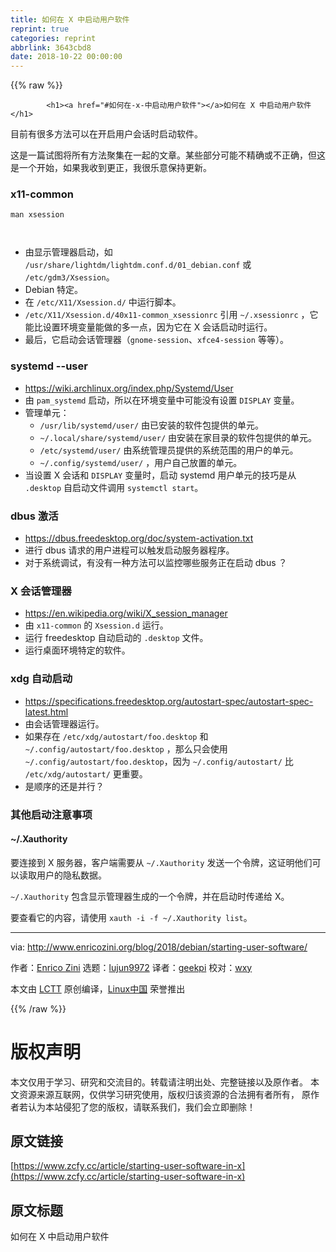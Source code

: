 ```yaml
---
title: 如何在 X 中启动用户软件
reprint: true
categories: reprint
abbrlink: 3643cbd8
date: 2018-10-22 00:00:00
---
```


{{% raw %}}

            <h1><a href="#如何在-x-中启动用户软件"></a>如何在 X 中启动用户软件</h1>
<p>目前有很多方法可以在开启用户会话时启动软件。</p>
<p>这是一篇试图将所有方法聚集在一起的文章。某些部分可能不精确或不正确，但这是一个开始，如果我收到更正，我很乐意保持更新。</p>
<h3><a href="#x11-common"></a>x11-common</h3>
<pre><code class="hljs ebnf"><span class="hljs-attribute">man xsession</span>

</code></pre><ul>
<li>由显示管理器启动，如 <code>/usr/share/lightdm/lightdm.conf.d/01_debian.conf</code> 或 <code>/etc/gdm3/Xsession</code>。</li>
<li>Debian 特定。</li>
<li>在 <code>/etc/X11/Xsession.d/</code> 中运行脚本。</li>
<li><code>/etc/X11/Xsession.d/40x11-common_xsessionrc</code> 引用 <code>~/.xsessionrc</code> ，它能比设置环境变量能做的多一点，因为它在 X 会话启动时运行。</li>
<li>最后，它启动会话管理器（<code>gnome-session</code>、<code>xfce4-session</code> 等等）。</li>
</ul>
<h3><a href="#systemd---user"></a>systemd --user</h3>
<ul>
<li><a href="https://wiki.archlinux.org/index.php/Systemd/User">https://wiki.archlinux.org/index.php/Systemd/User</a></li>
<li>由 <code>pam_systemd</code> 启动，所以在环境变量中可能没有设置 <code>DISPLAY</code> 变量。</li>
<li>管理单元：<ul>
<li><code>/usr/lib/systemd/user/</code> 由已安装的软件包提供的单元。</li>
<li><code>~/.local/share/systemd/user/</code> 由安装在家目录的软件包提供的单元。</li>
<li><code>/etc/systemd/user/</code> 由系统管理员提供的系统范围的用户的单元。</li>
<li><code>~/.config/systemd/user/</code> ，用户自己放置的单元。</li>
</ul>
</li>
<li>当设置 X 会话和 <code>DISPLAY</code> 变量时，启动 systemd 用户单元的技巧是从 <code>.desktop</code> 自启动文件调用 <code>systemctl start</code>。</li>
</ul>
<h3><a href="#dbus--激活"></a>dbus 激活</h3>
<ul>
<li><a href="https://dbus.freedesktop.org/doc/system-activation.txt">https://dbus.freedesktop.org/doc/system-activation.txt</a></li>
<li>进行 dbus 请求的用户进程可以触发启动服务器程序。</li>
<li>对于系统调试，有没有一种方法可以监控哪些服务正在启动 dbus ？</li>
</ul>
<h3><a href="#x-会话管理器"></a>X 会话管理器</h3>
<ul>
<li><a href="https://en.wikipedia.org/wiki/X_session_manager">https://en.wikipedia.org/wiki/X_session_manager</a></li>
<li>由 <code>x11-common</code> 的 <code>Xsession.d</code> 运行。</li>
<li>运行 freedesktop 自动启动的 <code>.desktop</code> 文件。</li>
<li>运行桌面环境特定的软件。</li>
</ul>
<h3><a href="#xdg-自动启动"></a>xdg 自动启动</h3>
<ul>
<li><a href="https://specifications.freedesktop.org/autostart-spec/autostart-spec-latest.html">https://specifications.freedesktop.org/autostart-spec/autostart-spec-latest.html</a></li>
<li>由会话管理器运行。</li>
<li>如果存在 <code>/etc/xdg/autostart/foo.desktop</code> 和 <code>~/.config/autostart/foo.desktop</code> ，那么只会使用 <code>~/.config/autostart/foo.desktop</code>，因为 <code>~/.config/autostart/</code> 比 <code>/etc/xdg/autostart/</code> 更重要。</li>
<li>是顺序的还是并行？</li>
</ul>
<h3><a href="#其他启动注意事项"></a>其他启动注意事项</h3>
<h4><a href="#xauthority"></a>~/.Xauthority</h4>
<p>要连接到 X 服务器，客户端需要从 <code>~/.Xauthority</code> 发送一个令牌，这证明他们可以读取用户的隐私数据。</p>
<p><code>~/.Xauthority</code> 包含显示管理器生成的一个令牌，并在启动时传递给 X。</p>
<p>要查看它的内容，请使用 <code>xauth -i -f ~/.Xauthority list</code>。</p>
<hr>
<p>via: <a href="http://www.enricozini.org/blog/2018/debian/starting-user-software/">http://www.enricozini.org/blog/2018/debian/starting-user-software/</a></p>
<p>作者：<a href="http://www.enricozini.org/">Enrico Zini</a> 选题：<a href="https://github.com/lujun9972">lujun9972</a> 译者：<a href="https://github.com/geekpi">geekpi</a> 校对：<a href="https://github.com/wxy">wxy</a></p>
<p>本文由 <a href="https://github.com/LCTT/TranslateProject">LCTT</a> 原创编译，<a href="https://linux.cn/">Linux中国</a> 荣誉推出</p>

          
{{% /raw %}}

# 版权声明
本文仅用于学习、研究和交流目的。转载请注明出处、完整链接以及原作者。
本文资源来源互联网，仅供学习研究使用，版权归该资源的合法拥有者所有，
原作者若认为本站侵犯了您的版权，请联系我们，我们会立即删除！

## 原文链接
[https://www.zcfy.cc/article/starting-user-software-in-x](https://www.zcfy.cc/article/starting-user-software-in-x)

## 原文标题
如何在 X 中启动用户软件
